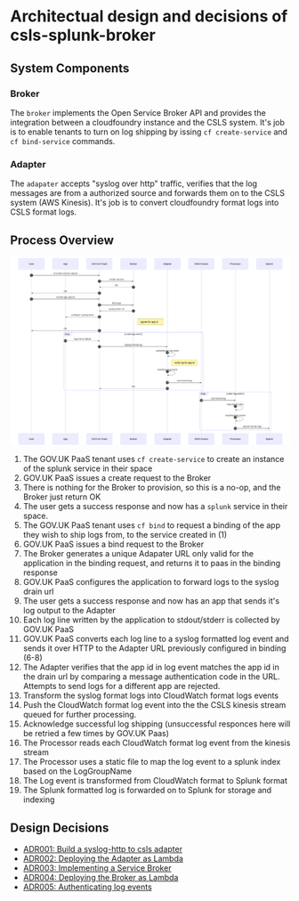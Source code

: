 # Architectual design and decisions of csls-splunk-broker

## System Components

### Broker

The `broker` implements the Open Service Broker API and provides the integration between
a cloudfoundry instance and the CSLS system. It's job is to enable tenants to
turn on log shipping by issing `cf create-service` and `cf bind-service`
commands.

### Adapter

The `adapater` accepts "syslog over http" traffic, verifies that the log
messages are from a authorized source and forwards them on to the CSLS system
(AWS Kinesis). It's job is to convert cloudfoundry format logs into CSLS format logs.

## Process Overview

![Alt paas-to-adapter-to-csls](./imgs/sequence.svg)

1. The GOV.UK PaaS tenant uses `cf create-service` to create an instance of the splunk service in their space
2. GOV.UK PaaS issues a create request to the Broker
3. There is nothing for the Broker to provision, so this is a no-op, and the Broker just return OK
4. The user gets a success response and now has a `splunk` service in their space.
5. The GOV.UK PaaS tenant uses `cf bind` to request a binding of the app they wish to ship logs from, to the service created in (1)
6. GOV.UK PaaS issues a bind request to the Broker
7. The Broker generates a unique Adapater URL only valid for the application in the binding request, and returns it to paas in the binding response
8. GOV.UK PaaS configures the application to forward logs to the syslog drain url
9. The user gets a success response and now has an app that sends it's log output to the Adapter
10. Each log line written by the application to stdout/stderr is collected by GOV.UK PaaS
11. GOV.UK PaaS converts each log line to a syslog formatted log event and sends it over HTTP to the Adapter URL previously configured in binding (6-8)
12. The Adapter verifies that the app id in log event matches the app id in the drain url by comparing a message authentication code in the URL. Attempts to send logs for a different app are rejected.
13. Transform the syslog format logs into CloudWatch format logs events
14. Push the CloudWatch format log event into the the CSLS kinesis stream queued for further processing.
15. Acknowledge successful log shipping (unsuccessful responces here will be retried a few times by GOV.UK Paas)
16. The Processor reads each CloudWatch format log event from the kinesis stream
17. The Processor uses a static file to map the log event to a splunk index based on the LogGroupName
18. The Log event is transformed from CloudWatch format to Splunk format
19. The Splunk formatted log is forwarded on to Splunk for storage and indexing

## Design Decisions

* [ADR001: Build a syslog-http to csls adapter][ADR001]
* [ADR002: Deploying the Adapter as Lambda][ADR002]
* [ADR003: Implementing a Service Broker][ADR003]
* [ADR004: Deploying the Broker as Lambda][ADR004]
* [ADR005: Authenticating log events][ADR005]

[ADR001]: ./adr/ADR001-syslog-http-to-csls-adapter.md
[ADR002]: ./adr/ADR002-deploy-adatper-as-lambda.md
[ADR003]: ./adr/ADR003-service-broker.md
[ADR004]: ./adr/ADR004-deploy-broker-as-lambda.md
[ADR005]: ./adr/ADR005-authenticating-log-events.md
